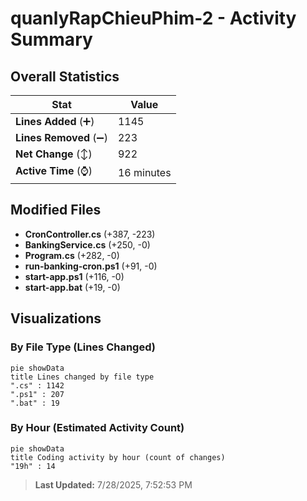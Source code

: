 # quanlyRapChieuPhim-2 - Activity Summary 

## Overall Statistics

| Stat                   | Value                                                             |
| ---------------------- | ----------------------------------------------------------------- |
| **Lines Added** (➕)   | 1145                                          |
| **Lines Removed** (➖) | 223                                        |
| **Net Change** (↕)    | 922                |
| **Active Time** (⌚)   | 16 minutes |


## Modified Files
- **CronController.cs** (+387, -223)
- **BankingService.cs** (+250, -0)
- **Program.cs** (+282, -0)
- **run-banking-cron.ps1** (+91, -0)
- **start-app.ps1** (+116, -0)
- **start-app.bat** (+19, -0)

## Visualizations

### By File Type (Lines Changed)

```mermaid
pie showData
title Lines changed by file type
".cs" : 1142
".ps1" : 207
".bat" : 19
```

### By Hour (Estimated Activity Count)

```mermaid
pie showData
title Coding activity by hour (count of changes)
"19h" : 14
```


> **Last Updated:** 7/28/2025, 7:52:53 PM